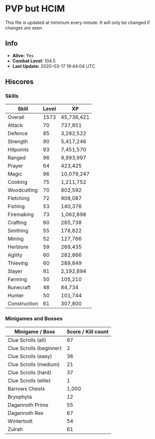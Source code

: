 # PVP but HCIM

This file is updated at minimum every minute. It will only be changed if changes are seen.

## Info

 - **Alive:** Yes
 - **Combat Level:** 104.5
 - **Last Update:** 2020-03-17 19:44:04 UTC

## Hiscores

### Skills

| Skill | Level | XP |
|--|--|--|
| Overall | 1573 | 45,736,421 |
| Attack | 70 | 737,851 |
| Defence | 85 | 3,282,522 |
| Strength | 90 | 5,417,246 |
| Hitpoints | 93 | 7,451,570 |
| Ranged | 96 | 9,993,997 |
| Prayer | 64 | 423,425 |
| Magic | 96 | 10,079,247 |
| Cooking | 75 | 1,211,752 |
| Woodcutting | 70 | 802,592 |
| Fletching | 72 | 908,087 |
| Fishing | 53 | 140,376 |
| Firemaking | 73 | 1,062,898 |
| Crafting | 60 | 285,738 |
| Smithing | 55 | 176,822 |
| Mining | 52 | 127,766 |
| Herblore | 59 | 269,435 |
| Agility | 60 | 282,866 |
| Thieving | 60 | 289,849 |
| Slayer | 81 | 2,192,894 |
| Farming | 50 | 105,210 |
| Runecraft | 48 | 84,734 |
| Hunter | 50 | 101,744 |
| Construction | 61 | 307,800 |

### Minigames and Bosses

| Minigame / Boss | Score / Kill count |
|--|--|
| Clue Scrolls (all) | 97 |
| Clue Scrolls (beginner) | 2 |
| Clue Scrolls (easy) | 36 |
| Clue Scrolls (medium) | 21 |
| Clue Scrolls (hard) | 37 |
| Clue Scrolls (elite) | 1 |
| Barrows Chests | 1,000 |
| Bryophyta | 12 |
| Dagannoth Prime | 55 |
| Dagannoth Rex | 67 |
| Wintertodt | 54 |
| Zulrah | 61 |
